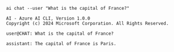 ``` { .bash .cli-command title="User prompts are questions or statements to the model"}
ai chat --user "What is the capital of France?"
```

``` { .plaintext .cli-output hl_lines="6" }
AI - Azure AI CLI, Version 1.0.0
Copyright (c) 2024 Microsoft Corporation. All Rights Reserved.

user@CHAT: What is the capital of France?

assistant: The capital of France is Paris.
```
